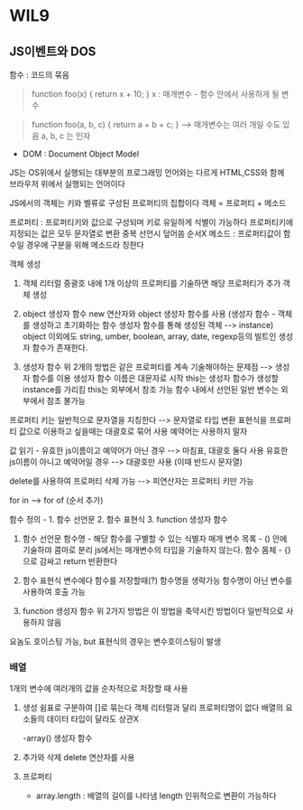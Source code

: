 # WIL9
## JS이벤트와 DOS

함수 : 코드의 묶음

> function foo(x) {
>   return x + 10;
> }
> x : 매개변수 - 함수 안에서 사용하게 될 변수

> function foo(a, b, c) {
>   return a + b + c;
> }
> --> 매개변수는 여러 개일 수도 있음
> a, b, c 는 인자


- DOM : Document Object Model


JS는 OS위에서 실행되는 대부분의 프로그래밍 언어와는 다르게 HTML,CSS와 함께 브라우저 위에서 실행되는 언어이다

JS에서의 객체는 키와 벨류로 구성된 프로퍼티의 집합이다
객체 = 프로퍼티 + 메소드

프로퍼티 : 프로퍼티키와 값으로 구성되며 키로 유일하게 식별이 가능하다
          프로퍼티키에 지정되는 값은 모두 문자열로 변환
          중복 선언시 덮어씀
          순서X
메소드 : 프로퍼티값이 함수일 경우에 구분을 위해 메소드라 칭한다


객체 생성
1. 객체 리터럴
   중괄호 내에 1개 이상의 프로퍼티를 기술하면 해당 프로퍼티가 추가 객체 생성

2. object 생성자 함수
   new 연산자와 object 생성자 함수를 사용
   (생성자 함수 - 객체를 생성하고 초기화하는 함수
   생성자 함수를 통해 생성된 객체 --> instance)
   object 이외에도 string, umber, boolean, array, date, regexp등의 빌트인 생성자 함수가 존재한다.

3. 생성자 함수
   위 2개의 방법은 같은 프로퍼티를 계속 기술해야하는 문제점 --> 생성자 함수를 이용
   생성자 함수 이름은 대문자로 시작
   this는 생성자 함수가 생성할 instance를 가리킴
   this는 외부에서 참조 가능
   함수 내에서 선언된 일반 변수는 외부에서 참조 불가능


프로퍼티 키는 일반적으로 문자열을 지칭한다 --> 문자열로 타입 변환
표현식을 프로퍼티 값으로 이용하고 싶을때는 대괄호로 묶어 사용
예약어는 사용하지 말자

값 읽기 - 유효한 js이름이고 예약어가 아닌 경우 --> 마침표, 대괄호 둘다 사용
          유효한 js이름이 아니고 예약어일 경우 --> 대괄호만 사용 (이때 반드시 문자열)

delete를 사용하여 프로퍼티 삭제 가능 --> 피연산자는 프로퍼티 키만 가능

for in --> for of (순서 추가)


함수
정의 - 1. 함수 선언문 2. 함수 표현식 3. function 생성자 함수

1. 함수 선언문
함수명 - 해당 함수를 구별할 수 있는 식별자
매개 변수 목록 - () 안에 기술하먀 콤마로 분리 js에서는 매개변수의 타입을 기술하지 않는다.
함수 몸체 - {}으로 감싸고 return 반환한다

2. 함수 표현식
변수에다 함수를 저장할때(?)
함수명을 생략가능
함수명이 아닌 변수를 사용하여 호출 가능

3. function 생성자 함수
위 2가지 방법은 이 방법을 축약시킨 방법이다
일반적으로 사용하지 않음

요놈도 호이스팅 가능, but 표현식의 경우는 변수호이스팅이 발생

### 배열
1개의 변수에 여러개의 값을 순차적으로 저장할 때 사용
1. 생성
   쉼표로 구분하여 []로 묶는다
   객체 리터럴과 달리 프로퍼티명이 없다
   배열의 요소들의 데이터 타입이 달라도 상관X

   -array() 생성자 함수

2. 추가와 삭제
   delete 연산자를 사용
3. 프로퍼티
   - array.length : 배열의 길이를 나타냄
                    length 인위적으로 변환이 가능하다